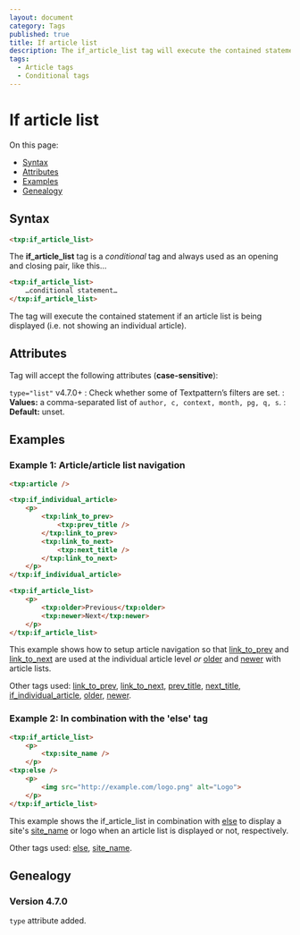 ```yaml
---
layout: document
category: Tags
published: true
title: If article list
description: The if_article_list tag will execute the contained statement if an article list is being displayed.
tags:
  - Article tags
  - Conditional tags
---
```


# If article list

On this page:

* [Syntax](#syntax)
* [Attributes](#attributes)
* [Examples](#examples)
* [Genealogy](#genealogy)

## Syntax

~~~ html
<txp:if_article_list>
~~~

The **if_article_list** tag is a *conditional* tag and always used as an opening and closing pair, like this…

~~~ html
<txp:if_article_list>
    …conditional statement…
</txp:if_article_list>
~~~

The tag will execute the contained statement if an article list is being displayed (i.e. not showing an individual article).

## Attributes

Tag will accept the following attributes (**case-sensitive**):

`type="list"` <span class="footnote warning">v4.7.0+</span>
: Check whether some of Textpattern’s filters are set.
: **Values:** a comma-separated list of `author, c, context, month, pg, q, s`.
: **Default:** unset.

## Examples

### Example 1: Article/article list navigation

~~~ html
<txp:article />

<txp:if_individual_article>
    <p>
        <txp:link_to_prev>
            <txp:prev_title />
        </txp:link_to_prev>
        <txp:link_to_next>
            <txp:next_title />
        </txp:link_to_next>
    </p>
</txp:if_individual_article>

<txp:if_article_list>
    <p>
        <txp:older>Previous</txp:older>
        <txp:newer>Next</txp:newer>
    </p>
</txp:if_article_list>
~~~

This example shows how to setup article navigation so that [link_to_prev](link_to_prev) and [link_to_next](link_to_next) are used at the individual article level *or* [older](older) and [newer](newer) with article lists.

Other tags used: [link_to_prev](link_to_prev), [link_to_next](link_to_next), [prev_title](prev_title), [next_title](next_title), [if_individual_article](if_individual_article), [older](older), [newer](newer).

### Example 2: In combination with the 'else' tag

~~~ html
<txp:if_article_list>
    <p>
        <txp:site_name />
    </p>
<txp:else />
    <p>
        <img src="http://example.com/logo.png" alt="Logo">
    </p>
</txp:if_article_list>
~~~

This example shows the if_article_list in combination with [else](else) to display a site's [site_name](site_name) or logo when an article list is displayed or not, respectively.

Other tags used: [else](else), [site_name](site_name).

## Genealogy

### Version 4.7.0

`type` attribute added.

